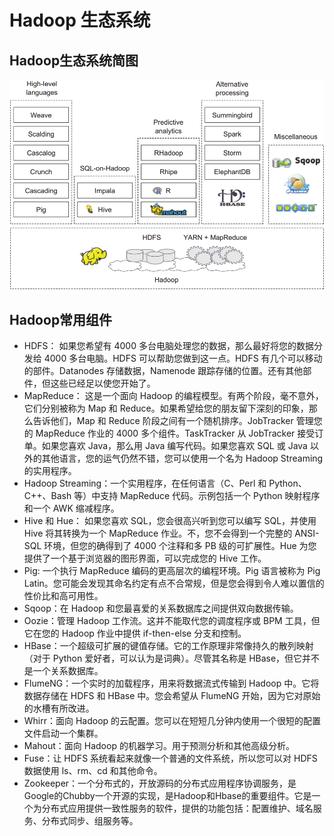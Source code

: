 # Hadoop 生态系统
## Hadoop生态系统简图
![](../img/hadoop_ecosystem.png)

## Hadoop常用组件

* HDFS： 如果您希望有 4000 多台电脑处理您的数据，那么最好将您的数据分发给 4000 多台电脑。HDFS 可以帮助您做到这一点。HDFS 有几个可以移动的部件。Datanodes 存储数据，Namenode 跟踪存储的位置。还有其他部件，但这些已经足以使您开始了。
* MapReduce： 这是一个面向 Hadoop 的编程模型。有两个阶段，毫不意外，它们分别被称为 Map 和 Reduce。如果希望给您的朋友留下深刻的印象，那么告诉他们，Map 和 Reduce 阶段之间有一个随机排序。JobTracker 管理您的 MapReduce 作业的 4000 多个组件。TaskTracker 从 JobTracker 接受订单。如果您喜欢 Java，那么用 Java 编写代码。如果您喜欢 SQL 或 Java 以外的其他语言，您的运气仍然不错，您可以使用一个名为 Hadoop Streaming 的实用程序。
* Hadoop Streaming：一个实用程序，在任何语言（C、Perl 和 Python、C++、Bash 等）中支持 MapReduce 代码。示例包括一个 Python 映射程序和一个 AWK 缩减程序。
* Hive 和 Hue： 如果您喜欢 SQL，您会很高兴听到您可以编写 SQL，并使用 Hive 将其转换为一个 MapReduce 作业。不，您不会得到一个完整的 ANSI-SQL 环境，但您的确得到了 4000 个注释和多 PB 级的可扩展性。Hue 为您提供了一个基于浏览器的图形界面，可以完成您的 Hive 工作。
* Pig: 一个执行 MapReduce 编码的更高层次的编程环境。Pig 语言被称为 Pig Latin。您可能会发现其命名约定有点不合常规，但是您会得到令人难以置信的性价比和高可用性。
* Sqoop：在 Hadoop 和您最喜爱的关系数据库之间提供双向数据传输。
* Oozie：管理 Hadoop 工作流。这并不能取代您的调度程序或 BPM 工具，但它在您的 Hadoop 作业中提供 if-then-else 分支和控制。
* HBase：一个超级可扩展的键值存储。它的工作原理非常像持久的散列映射（对于 Python 爱好者，可以认为是词典）。尽管其名称是 HBase，但它并不是一个关系数据库。
* FlumeNG：一个实时的加载程序，用来将数据流式传输到 Hadoop 中。它将数据存储在 HDFS 和 HBase 中。您会希望从 FlumeNG 开始，因为它对原始的水槽有所改进。
* Whirr：面向 Hadoop 的云配置。您可以在短短几分钟内使用一个很短的配置文件启动一个集群。
* Mahout：面向 Hadoop 的机器学习。用于预测分析和其他高级分析。
* Fuse：让 HDFS 系统看起来就像一个普通的文件系统，所以您可以对 HDFS 数据使用 ls、rm、cd 和其他命令。
* Zookeeper：一个分布式的，开放源码的分布式应用程序协调服务，是Google的Chubby一个开源的实现，是Hadoop和Hbase的重要组件。它是一个为分布式应用提供一致性服务的软件，提供的功能包括：配置维护、域名服务、分布式同步、组服务等。